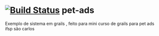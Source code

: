 [![Build Status](https://travis-ci.org/EdersonGarcia/pet-ads.svg)](https://travis-ci.org/EdersonGarcia/pet-ads)
pet-ads
=======

Exemplo de sistema em grails , feito para mini curso de grails para pet ads ifsp são carlos 
